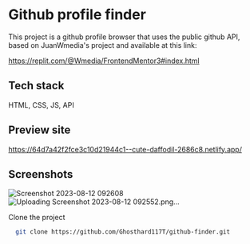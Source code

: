 # Github profile finder
This project is a github profile browser that uses the public github API, based on JuanWmedia's project and available at this link:

https://replit.com/@Wmedia/FrontendMentor3#index.html

## Tech stack
HTML, CSS, JS, API

## Preview site
https://64d7a42f2fce3c10d21944c1--cute-daffodil-2686c8.netlify.app/

## Screenshots
![Screenshot 2023-08-12 092608](https://github.com/Ghosthard117T/github-finder/assets/132961867/ba348e52-70de-4770-b3c2-ff4e271352ec)
![Uploading Screenshot 2023-08-12 092552.png…]()

Clone the project

```bash
  git clone https://github.com/Ghosthard117T/github-finder.git
```
